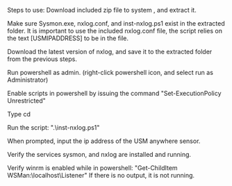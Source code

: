 Steps to use:
Download included zip file to system , and extract it.  

Make sure Sysmon.exe, nxlog.conf, and inst-nxlog.ps1 exist in the extracted folder. It is important to use the included nxlog.conf file, the script relies on the text [USMIPADDRESS] to be in the file.

Download the latest version of nxlog, and save it to the extracted folder from the previous steps.

Run powershell as admin. (right-click powershell icon, and select run as Administrator)

Enable scripts in powershell by issuing the command "Set-ExecutionPolicy Unrestricted"

Type cd <location of extracted folder>

Run the script: ".\inst-nxlog.ps1"

When prompted, input the ip address of the USM anywhere sensor.

Verify the services sysmon, and nxlog are installed and running.

Verify winrm is enabled while in powershell: "Get-ChildItem WSMan:\localhost\Listener" If there is no output, it is not running.
